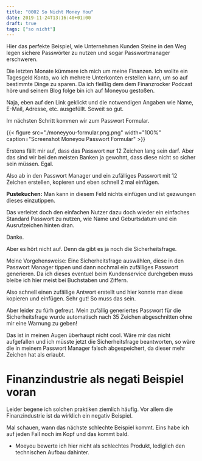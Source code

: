 ```yaml
---
title: "0002 So Nicht Money You"
date: 2019-11-24T13:16:40+01:00
draft: true
tags: ["so nicht"]
---
```


Hier das perfekte Beispiel, wie Unternehmen Kunden Steine in den Weg legen sichere Passwörter zu nutzen und sogar Passwortmanager erschweren.

Die letzten Monate kümmere ich mich um meine Finanzen.
Ich wollte ein Tagesgeld Konto, wo ich mehrere Unterkonten erstellen kann, um so auf bestimmte Dinge zu sparen.
Da ich fleißig dem dem Finanzrocker Podcast höre und seinem Blog folge bin ich auf Moneyou gestoßen.

Naja, eben auf den Link geklickt und die notwendigen Angaben wie Name, E-Mail, Adresse, etc. ausgefüllt.
Soweit so gut.

Im nächsten Schritt kommen wir zum Passwort Formular.

{{< figure src="./moneyyou-formular.png.png" width="100%" caption="Screenshot Moneyou Passwort Formular" >}}

Erstens fällt mir auf, dass das Passwort nur 12 Zeichen lang sein darf.
Aber das sind wir bei den meisten Banken ja gewohnt, dass diese nicht so sicher sein müssen.
Egal.

Also ab in den Passwort Manager und ein zufälliges Passwort mit 12 Zeichen erstellen, kopieren und eben schnell 2 mal einfügen.

**Pustekuchen:**
Man kann in diesem Feld nichts einfügen und ist gezwungen dieses einzutippen.

Das verleitet doch den einfachen Nutzer dazu doch wieder ein einfaches Standard Passwort zu nutzen, wie Name und Geburtsdatum und ein Ausrufzeichen hinten dran.

Danke.

Aber es hört nicht auf.
Denn da gibt es ja noch die Sicherheitsfrage.

Meine Vorgehensweise:
Eine Sicherheitsfrage auswählen, diese in den Passwort Manager tippen und dann nochmal ein zufälliges Passwort generieren.
Da ich dieses eventuel beim Kundenservice durchgeben muss bleibe ich hier meist bei Buchstaben und Ziffern.

Also schnell einen zufällige Antwort erstellt und hier konnte man diese kopieren und einfügen.
Sehr gut!
So muss das sein.

Aber leider zu fürh gefreut.
Mein zufällig generiertes Passwort für die Sicherheitsfrage wurde automatisch nach 35 Zeichen abgeschnitten ohne mir eine Warnung zu geben!

Das ist in meinen Augen überhaupt nicht cool.
Wäre mir das nicht aufgefallen und ich müsste jetzt die Sicherheitsfrage beantworten, so wäre die in meinem Passwort Manager falsch abgespeichert, da dieser mehr Zeichen hat als erlaubt.

# Finanzindustrie als negati Beispiel voran

Leider begene ich solchen praktiken ziemlich häufig.
Vor allem die Finanzindustrie ist da wirklich ein negativ Beispiel.

Mal schauen, wann das nächste schlechte Beispiel kommt.
Eins habe ich auf jeden Fall noch im Kopf und das kommt bald.

* Moeyou bewerte ich hier nicht als schlechtes Produkt, lediglich den technischen Aufbau dahinter.